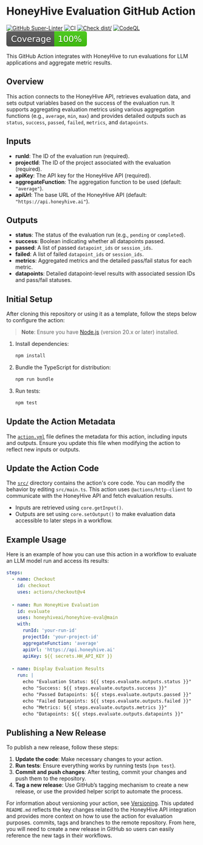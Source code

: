 # HoneyHive Evaluation GitHub Action

[![GitHub Super-Linter](https://github.com/actions/typescript-action/actions/workflows/linter.yml/badge.svg)](https://github.com/super-linter/super-linter)
![CI](https://github.com/actions/typescript-action/actions/workflows/ci.yml/badge.svg)
[![Check dist/](https://github.com/actions/typescript-action/actions/workflows/check-dist.yml/badge.svg)](https://github.com/actions/typescript-action/actions/workflows/check-dist.yml)
[![CodeQL](https://github.com/actions/typescript-action/actions/workflows/codeql-analysis.yml/badge.svg)](https://github.com/actions/typescript-action/actions/workflows/codeql-analysis.yml)
[![Coverage](./badges/coverage.svg)](./badges/coverage.svg)

This GitHub Action integrates with HoneyHive to run evaluations for LLM applications and aggregate metric results.

## Overview

This action connects to the HoneyHive API, retrieves evaluation data, and sets output variables based on the success of the evaluation run. It supports aggregating evaluation metrics using various aggregation functions (e.g., `average`, `min`, `max`) and provides detailed outputs such as `status`, `success`, `passed`, `failed`, `metrics`, and `datapoints`.

## Inputs

- **runId**: The ID of the evaluation run (required).
- **projectId**: The ID of the project associated with the evaluation (required).
- **apiKey**: The API key for the HoneyHive API (required).
- **aggregateFunction**: The aggregation function to be used (default: `"average"`).
- **apiUrl**: The base URL of the HoneyHive API (default: `"https://api.honeyhive.ai"`).

## Outputs

- **status**: The status of the evaluation run (e.g., `pending` or `completed`).
- **success**: Boolean indicating whether all datapoints passed.
- **passed**: A list of passed `datapoint_ids` or `session_ids`.
- **failed**: A list of failed `datapoint_ids` or `session_ids`.
- **metrics**: Aggregated metrics and the detailed pass/fail status for each metric.
- **datapoints**: Detailed datapoint-level results with associated session IDs and pass/fail statuses.

## Initial Setup

After cloning this repository or using it as a template, follow the steps below to configure the action:

> **Note**: Ensure you have [Node.js](https://nodejs.org) (version 20.x or later) installed.

1. Install dependencies:

   ```bash
   npm install
   ```

2. Bundle the TypeScript for distribution:

   ```bash
   npm run bundle
   ```

3. Run tests:

   ```bash
   npm test
   ```

## Update the Action Metadata

The [`action.yml`](action.yml) file defines the metadata for this action, including inputs and outputs. Ensure you update this file when modifying the action to reflect new inputs or outputs.

## Update the Action Code

The [`src/`](./src/) directory contains the action's core code. You can modify the behavior by editing `src/main.ts`. This action uses `@actions/http-client` to communicate with the HoneyHive API and fetch evaluation results.

- Inputs are retrieved using `core.getInput()`.
- Outputs are set using `core.setOutput()` to make evaluation data accessible to later steps in a workflow.

## Example Usage

Here is an example of how you can use this action in a workflow to evaluate an LLM model run and access its results:

```yaml
steps:
  - name: Checkout
    id: checkout
    uses: actions/checkout@v4

  - name: Run HoneyHive Evaluation
    id: evaluate
    uses: honeyhiveai/honeyhive-eval@main
    with:
      runId: 'your-run-id'
      projectId: 'your-project-id'
      aggregateFunction: 'average'
      apiUrl: 'https://api.honeyhive.ai'
      apiKey: ${{ secrets.HH_API_KEY }}

  - name: Display Evaluation Results
    run: |
      echo "Evaluation Status: ${{ steps.evaluate.outputs.status }}"
      echo "Success: ${{ steps.evaluate.outputs.success }}"
      echo "Passed Datapoints: ${{ steps.evaluate.outputs.passed }}"
      echo "Failed Datapoints: ${{ steps.evaluate.outputs.failed }}"
      echo "Metrics: ${{ steps.evaluate.outputs.metrics }}"
      echo "Datapoints: ${{ steps.evaluate.outputs.datapoints }}"
```

## Publishing a New Release

To publish a new release, follow these steps:

1. **Update the code**: Make necessary changes to your action.
2. **Run tests**: Ensure everything works by running tests (`npm test`).
3. **Commit and push changes**: After testing, commit your changes and push them to the repository.
4. **Tag a new release**: Use GitHub’s tagging mechanism to create a new release, or use the provided helper script to automate the process.

For information about versioning your action, see [Versioning](https://github.com/actions/toolkit/blob/master/docs/action-versioning.md).
This updated `README.md` reflects the key changes related to the HoneyHive API integration and provides more context on how to use the action for evaluation purposes.
   commits, tags and branches to the remote repository. From here, you will need
   to create a new release in GitHub so users can easily reference the new tags
   in their workflows.
